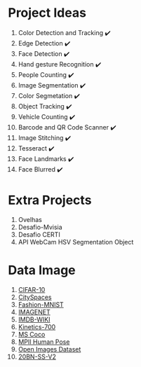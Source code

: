 # Project Ideas

1.  Color Detection and Tracking :heavy_check_mark:
2.  Edge Detection :heavy_check_mark:
3.  Face Detection :heavy_check_mark:
4.  Hand gesture Recognition :heavy_check_mark:
5.  People Counting :heavy_check_mark:
6.  Image Segmentation :heavy_check_mark:
7.  Color Segmetation :heavy_check_mark:
8.  Object Tracking :heavy_check_mark:
9. Vehicle Counting :heavy_check_mark:
10. Barcode and QR Code Scanner :heavy_check_mark:
11. Image Stitching :heavy_check_mark:
12. Tesseract :heavy_check_mark:
13. Face Landmarks :heavy_check_mark:
14. Face Blurred :heavy_check_mark:


# Extra Projects

1. Ovelhas
2. Desafio-Mvisia
3. Desafio CERTI
4. API WebCam HSV Segmentation Object


# Data Image 

1. [CIFAR-10](https://www.cs.toronto.edu/~kriz/cifar.html)
2. [CitySpaces](https://www.cityscapes-dataset.com/)
3. [Fashion-MNIST](http://mmlab.ie.cuhk.edu.hk/projects/DeepFashion.html)
4. [IMAGENET](http://www.image-net.org/)
5. [IMDB-WIKI](https://data.vision.ee.ethz.ch/cvl/rrothe/imdb-wiki/)
6. [Kinetics-700](https://deepmind.com/research/open-source/kinetics)
7. [MS Coco](http://cocodataset.org/#home)
8. [MPII Human Pose](http://human-pose.mpi-inf.mpg.de/)
9. [Open Images Dataset](https://opensource.google/projects/open-images-dataset)
10. [20BN-SS-V2](https://20bn.com/datasets/something-something)
